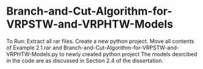 # Branch-and-Cut-Algorithm-for-VRPSTW-and-VRPHTW-Models
To Run:
Extract all rar files.
Create a new python project.
Move all contents of Example 2.1.rar and Branch-and-Cut-Algorithm-for-VRPSTW-and-VRPHTW-Models.py to  newly created python project
The models desrcibed in the code are as discussed in Section 2.4 of the dissertation.
